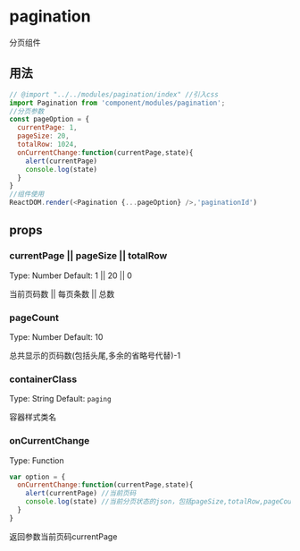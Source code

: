 # pagination

分页组件


## 用法

```javascript
// @import "../../modules/pagination/index" //引入css
import Pagination from 'component/modules/pagination';
//分页参数
const pageOption = {
  currentPage: 1,
  pageSize: 20,
  totalRow: 1024,
  onCurrentChange:function(currentPage,state){
    alert(currentPage)
    console.log(state)
  }
}
//组件使用
ReactDOM.render(<Pagination {...pageOption} />,'paginationId')
```


## props

### currentPage || pageSize || totalRow

Type: Number Default: 1 || 20 || 0

当前页码数 || 每页条数 || 总数

### pageCount

Type: Number Default: 10

总共显示的页码数(包括头尾,多余的省略号代替)-1

### containerClass

Type: String Default: `paging`

容器样式类名

### onCurrentChange

Type: Function

```javascript
var option = {
  onCurrentChange:function(currentPage,state){
    alert(currentPage) //当前页码
    console.log(state) //当前分页状态的json，包括pageSize,totalRow,pageCount,currentPage
  }
}
```
返回参数当前页码currentPage




